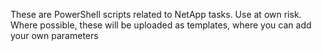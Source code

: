 These are PowerShell scripts related to NetApp tasks.  Use at own risk.  
Where possible, these will be uploaded as templates, where you can add your own parameters

